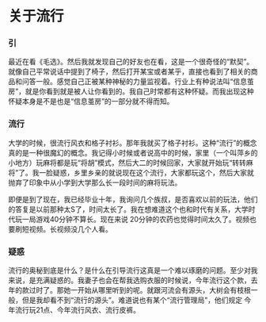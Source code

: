 # 关于流行


### 引

最近在看《毛选》。然后我就发现自己的好友也在看，这是一个很奇怪的“默契”。就像自己平常说话中提到了椅子，然后打开某宝或者某乎，直接也看到了相关的商品和问答一般。感觉自己正被某种神秘的力量监视着。行业上有种说法叫“信息茧房”，就是你看到就是被人让你看到的。我自己时常都有这种怀疑。而我出现这种怀疑本身是不是也是“信息茧房”的一部分就不得而知。

### 流行

大学的时候，很流行风衣和格子衬衫。那年我就买了格子衬衫。这种“流行”的概念真的是一种很魔幻的概念。我记得小时候或者说高中的时候，家里（一个叫萍乡的小地方）玩麻将都是玩“将胡”模式，然后大二的时候回家，大家就开始玩“转转麻将”了。我一脸疑惑，乡里乡亲的就说现在这个流行，大家都玩这个，然后大家就抛弃了印象中从小学到大学那么长一段时间的麻将玩法。

即便是到了现在，我已经毕业十年，我询问几个族叔，是否喜欢以前的玩法，他们的答复是以前那种太S了，时间太长了。我在想难道这个也和时代有关系，大学时代玩一局游戏40分钟不算长。现在来说 20分钟的农药也觉得时间太久了。视频也要刷短视频。长视频没几个人看。


### 疑惑

流行的奥秘到底是什么？是什么在引导流行这真是一个难以琢磨的问题。至少对我来说，是充满疑惑的。我妻子也会在帮我选购衣服的时候说，今年流行这个款，去年的款过时了。那她一开始从哪里听到的呢。就跟河流会有源头，大树会有枝根一般，但是我却看不到“流行的源头”。难道说也有某个“流行管理局”，他们规定 今年流行玩21点、今年流行风衣、流行皮裤。
